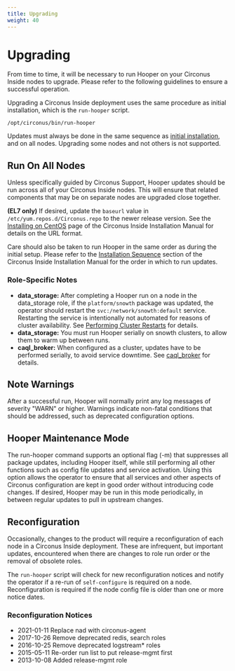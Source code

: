 ```yaml
---
title: Upgrading
weight: 40
---
```


# Upgrading

From time to time, it will be necessary to run Hooper on your Circonus Inside nodes to upgrade.  Please refer to the following guidelines to ensure a successful operation.

Upgrading a Circonus Inside deployment uses the same procedure as initial
installation, which is the `run-hooper` script.
```
/opt/circonus/bin/run-hooper
```

Updates must always be done in the same sequence as [initial
installation](/circonus/on-premises/installation/installation#installation-sequence), and on all nodes.
Upgrading some nodes and not others is not supported.

## Run On All Nodes

Unless specifically guided by Circonus Support, Hooper updates should be run across all of your Circonus Inside nodes.  This will ensure that related components that may be on separate nodes are upgraded close together.

**(EL7 only)** If desired, update the `baseurl` value in
`/etc/yum.repos.d/Circonus.repo` to the newer release version. See the
[Installing on CentOS](/circonus/on-premises/installation/installation)
page of the Circonus Inside Installation Manual for details on the URL format.

Care should also be taken to run Hooper in the same order as during the initial setup.  Please refer to the [Installation Sequence](/circonus/on-premises/installation/installation#installation-sequence) section of the Circonus Inside Installation Manual for the order in which to run updates.

### Role-Specific Notes

 * **data_storage:** After completing a Hooper run on a node in the data_storage role, if the `platform/snowth` package was updated, the operator should restart the `svc:/network/snowth:default` service. Restarting the service is intentionally not automated for reasons of cluster availability. See [Performing Cluster Restarts](/circonus/on-premises/roles-services/data-storage#performing-cluster-restarts) for details.
 * **data_storage:** You must run Hooper serially on snowth clusters, to allow them to warm up between runs.
 * **caql_broker:** When configured as a cluster, updates have to be performed serially, to avoid service downtime. See [caql_broker](/circonus/on-premises/roles-services/caql-broker/#Updates) for details.

## Note Warnings
After a successful run, Hooper will normally print any log messages of severity "WARN" or higher.  Warnings indicate non-fatal conditions that should be addressed, such as deprecated configuration options.

## Hooper Maintenance Mode
The run-hooper command supports an optional flag (-m) that suppresses all package updates, including Hooper itself, while still performing all other functions such as config file updates and service activation.  Using this option allows the operator to ensure that all services and other aspects of Circonus configuration are kept in good order without introducing code changes.  If desired, Hooper may be run in this mode periodically, in between regular updates to pull in upstream changes.

## Reconfiguration

Occasionally, changes to the product will require a reconfiguration of each
node in a Circonus Inside deployment. These are infrequent, but important
updates, encountered when there are changes to role run order or the removal of
obsolete roles.

The `run-hooper` script will check for new reconfiguration notices and notify
the operator if a re-run of `self-configure` is required on a node.
Reconfiguration is required if the node config file is older than one or more
notice dates.

### Reconfiguration Notices

 * 2021-01-11 Replace nad with circonus-agent
 * 2017-10-26 Remove deprecated redis, search roles
 * 2016-10-25 Remove deprecated logstream\* roles
 * 2015-05-11 Re-order run list to put release-mgmt first
 * 2013-10-08 Added release-mgmt role
